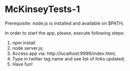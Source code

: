 # McKinseyTests-1

Prerequisite: node.js is installed and available on $PATH;

In order to start the app, please, execute following steps:

1) npm install
2) node server.js;
3) Access app via: http://localhost:9999/index.html;
4) Type in twitter tag name and see list of links updated;
5) Have fun!

